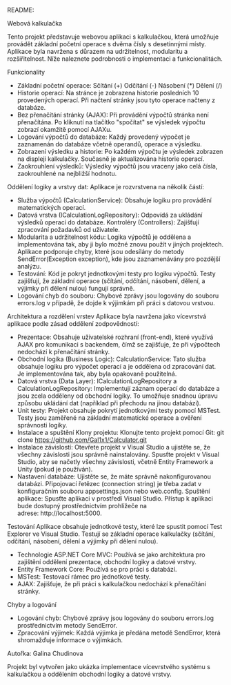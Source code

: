 README: 

Webová kalkulačka 

Tento projekt představuje webovou aplikaci s kalkulačkou, která umožňuje provádět základní početní operace s dvěma čísly s desetinnými místy. 
Aplikace byla navržena s důrazem na udržitelnost, modularitu a rozšiřitelnost. Níže naleznete podrobnosti o implementaci a funkcionalitách.

Funkcionality 

* Základní početní operace: Sčítání (+) Odčítání (-) Násobení (*) Dělení (/) 
* Historie operací: Na stránce je zobrazena historie posledních 10 provedených operací. Při načtení stránky jsou tyto operace načteny z databáze.
* Bez přenačítání stránky (AJAX): Při provádění výpočtů stránka není přenačítána. Po kliknutí na tlačítko "spočítat" se výsledek výpočtu zobrazí okamžitě pomocí AJAXu.
* Logování výpočtů do databáze: Každý provedený výpočet je zaznamenán do databáze včetně operandů, operace a výsledku.
* Zobrazení výsledku a historie: Po každém výpočtu je výsledek zobrazen na displeji kalkulačky. Současně je aktualizována historie operací.
* Zaokrouhlení výsledků: Výsledky výpočtů jsou vraceny jako celá čísla, zaokrouhlené na nejbližší hodnotu.

Oddělení logiky a vrstvy dat: 
Aplikace je rozvrstvena na několik částí: 
* Služba výpočtů (CalculationService): Obsahuje logiku pro provádění matematických operací. 
* Datová vrstva (ICalculationLogRepository): Odpovídá za ukládání výsledků operací do databáze. Kontroléry (Controllers): Zajišťují zpracování požadavků od uživatele.
* Modularita a udržitelnost kódu: Logika výpočtů je oddělena a implementována tak, aby ji bylo možné znovu použít v jiných projektech. Aplikace podporuje chyby, které jsou odesílány do metody SendError(Exception exception), kde jsou zaznamenávány pro pozdější analýzu.
* Testování: Kód je pokryt jednotkovými testy pro logiku výpočtů. Testy zajišťují, že základní operace (sčítání, odčítání, násobení, dělení, a výjimky při dělení nulou) fungují správně.
* Logování chyb do souboru: Chybové zprávy jsou logovány do souboru errors.log v případě, že dojde k výjimkám při práci s datovou vrstvou.

Architektura a rozdělení vrstev 
Aplikace byla navržena jako vícevrstvá aplikace podle zásad oddělení zodpovědností: 
* Prezentace: Obsahuje uživatelské rozhraní (front-end), které využívá AJAX pro komunikaci s backendem, čímž se zajišťuje, že při výpočtech nedochází k přenačítání stránky.
* Obchodní logika (Business Logic): CalculationService: Tato služba obsahuje logiku pro výpočet operací a je oddělena od zpracování dat. Je implementována tak, aby byla opakovaně použitelná.
* Datová vrstva (Data Layer): ICalculationLogRepository a CalculationLogRepository: Implementují záznam operací do databáze a jsou zcela odděleny od obchodní logiky. To umožňuje snadnou úpravu způsobu ukládání dat (například při přechodu na jinou databázi).
* Unit testy: Projekt obsahuje pokrytí jednotkovými testy pomocí MSTest. Testy jsou zaměřené na základní matematické operace a ověření správnosti logiky.
* Instalace a spuštění Klony projektu: Klonujte tento projekt pomocí Git: git clone https://github.com/Gal1x1/Calculator.git
* Instalace závislostí: Otevřete projekt v Visual Studio a ujistěte se, že všechny závislosti jsou správně nainstalovány. Spusťte projekt v Visual Studio, aby se načetly všechny závislosti, včetně Entity Framework a Unity (pokud je používán).
* Nastavení databáze: Ujistěte se, že máte správně nakonfigurovanou databázi. Připojovací řetězec (connection string) je třeba zadat v konfiguračním souboru appsettings.json nebo web.config. Spuštění aplikace: Spusťte aplikaci v prostředí Visual Studio. Přístup k aplikaci bude dostupný prostřednictvím prohlížeče na adrese: http://localhost:5000.

Testování 
Aplikace obsahuje jednotkové testy, které lze spustit pomocí Test Explorer ve Visual Studio. Testují se základní operace kalkulačky (sčítání, odčítání, násobení, dělení a výjimky při dělení nulou).
* Technologie ASP.NET Core MVC: Používá se jako architektura pro zajištění oddělení prezentace, obchodní logiky a datové vrstvy. 
* Entity Framework Core: Používá se pro práci s databází.
* MSTest: Testovací rámec pro jednotkové testy.
* AJAX: Zajišťuje, že při práci s kalkulačkou nedochází k přenačítání stránky.

Chyby a logování 
* Logování chyb: Chybové zprávy jsou logovány do souboru errors.log prostřednictvím metody SendError.
* Zpracování výjimek: Každá výjimka je předána metodě SendError, která shromažďuje informace o výjimkách.

Autořka: Galina Chudinova 

Projekt byl vytvořen jako ukázka implementace vícevrstvého systému s kalkulačkou a oddělením obchodní logiky a datové vrstvy.
